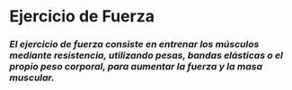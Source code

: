 # Ejercicio de Fuerza

### *El ejercicio de fuerza consiste en entrenar los músculos mediante resistencia, utilizando pesas, bandas elásticas o el propio peso corporal, para aumentar la fuerza y la masa muscular.*